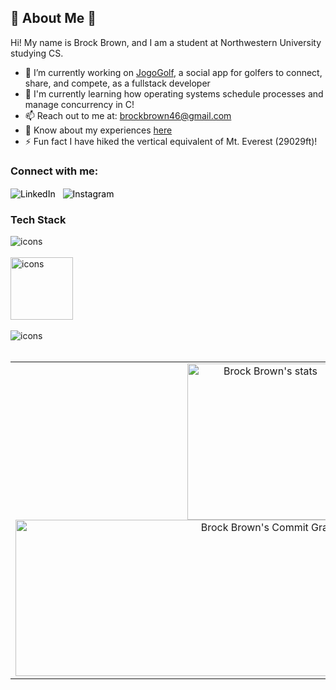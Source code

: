 ## 🌟 About Me 🌟
Hi! My name is Brock Brown, and I am a student at Northwestern University studying CS.

<!-- General Info -->
- 🔭 I’m currently working on [JogoGolf](https://jogogolf.com/), a social app for golfers to connect, share, and compete, as a fullstack developer
- 🌱 I'm currently learning how operating systems schedule processes and manage concurrency in C!
- 📫 Reach out to me at: brockbrown46@gmail.com
- 📄 Know about my experiences [here](https://drive.google.com/file/d/12AZ3qPDDhTDEhJokNI1EHKZgtc-pJajx/view?usp=sharing)
- ⚡️ Fun fact I have hiked the vertical equivalent of Mt. Everest (29029ft)!
<h3 align="left">Connect with me:</h3>

<!-- Social Links -->
<p align="left">
  <a href="https://www.linkedin.com/in/brock-brown-058216221/" target="blank" style="color: black; text-decoration: none;text-decoration-style: dotted;">
    <img align="center" src="https://skillicons.dev/icons?i=linkedin" alt="LinkedIn" />
  </a>
  &nbsp;
  <a href="https://www.instagram.com/bbrockbrown" target="_blank" style="color: black; text-decoration: none;text-decoration-style: dotted;">
    <img align="center" src="https://skillicons.dev/icons?i=instagram" alt="Instagram" />
  </a>
</p>

<!-- Languages -->
<h3 align="left">Tech Stack</h3>
<p align="left"> 
  <span>
    <img src="https://skillicons.dev/icons?i=html,css,ts,js,react,nodejs,express,flask,tailwind,nextjs,vite" alt="icons" />
    <br />
    <br />
  </span>
  <span>
    <img src="https://skillicons.dev/icons?i=python,cpp,c,java" height="100" width="auto" alt="icons" /> 
    <br />
    <br />
  </span>
  <span>
    <img src="https://skillicons.dev/icons?i=vercel,heroku,prisma,mongodb,figma,postman,vscode,github,apple" alt="icons" /> 
    <br />
    <br />
  </span>
<!--   <span>
    <svg xmlns="http://www.w3.org/2000/svg" shape-rendering="geometricPrecision" text-rendering="geometricPrecision" image-rendering="optimizeQuality" fill-rule="evenodd" clip-rule="evenodd" viewBox="0 0 346 512.36"><g fill-rule="nonzero"><path fill="#00B6FF" d="M172.53 246.9c0-42.04 34.09-76.11 76.12-76.11h11.01c.3.01.63-.01.94-.01 47.16 0 85.4 38.25 85.4 85.4 0 47.15-38.24 85.39-85.4 85.39-.31 0-.64-.01-.95-.01l-11 .01c-42.03 0-76.12-34.09-76.12-76.12V246.9z"/><path fill="#24CB71" d="M0 426.98c0-47.16 38.24-85.41 85.4-85.41l87.13.01v84.52c0 47.65-39.06 86.26-86.71 86.26C38.67 512.36 0 474.13 0 426.98z"/><path fill="#FF7237" d="M172.53.01v170.78h87.13c.3-.01.63.01.94.01 47.16 0 85.4-38.25 85.4-85.4C346 38.24 307.76 0 260.6 0c-.31 0-.64.01-.95.01h-87.12z"/><path fill="#FF3737" d="M0 85.39c0 47.16 38.24 85.4 85.4 85.4h87.13V.01H85.39C38.24.01 0 38.24 0 85.39z"/><path fill="#874FFF" d="M0 256.18c0 47.16 38.24 85.4 85.4 85.4h87.13V170.8H85.39C38.24 170.8 0 209.03 0 256.18z"/></g>
    </svg>
  </span> -->
</p>

<p align="center">
  <table>
    <tr>
      <td width="800" align="center">
        <img alt="Brock Brown's stats" src="https://github-readme-stats.vercel.app/api?username=bbrockbrown&rank_icon=github&theme=material-palenight&show_icons=true&hide=stars,issues" height="250"/>
        <img src="https://github-readme-activity-graph.vercel.app/graph?username=bbrockbrown&theme=material-palenight&border_color=000000" alt="Brock Brown's Commit Graph" height="250" width="800"/>
      </td>
      <td width="400" valign="middle">
        <img alt="Brock Brown's Most Used Languages" src="https://github-readme-stats.vercel.app/api/top-langs/?username=bbrockbrown&hide=jupyter%20notebook&layout=donut-vertical&theme=material-palenight" width="400"/>
      </td>
    </tr>
  </table>
</p>


